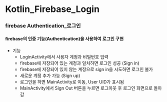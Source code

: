 # Kotlin_Firebase_Login
### firebase Authentication_로그인
#### firebase의 인증 기능(Authentication)을 사용하여 로그인 구현
- 기능
  - LoginActivity에서 사용자 계정과 비밀번호 입력
  - firebase에 저장되어 있는 계정과 일치하면 로그인 성공 (Sign in)
  - firebase에 저장되어 있지 않는 계정으로 sign in을 시도하면 로그인 불가
  - 새로운 계정 추가 가능 (Sign up)
  - 로그인을 하면 MainActivity로 이동, User UID가 표시됨
  - MainActivity에서 Sign Out 버튼을 누르면 로그아웃 후 로그인 화면으로 돌아감
